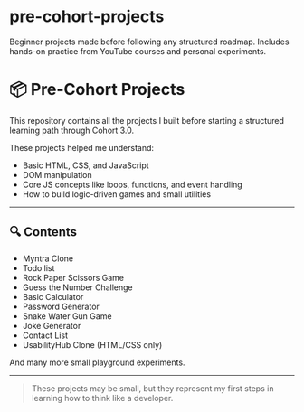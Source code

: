 # pre-cohort-projects
Beginner projects made before following any structured roadmap. Includes hands-on practice from YouTube courses and personal experiments.
# 📦 Pre-Cohort Projects

This repository contains all the projects I built before starting a structured learning path through Cohort 3.0.

These projects helped me understand:
- Basic HTML, CSS, and JavaScript
- DOM manipulation
- Core JS concepts like loops, functions, and event handling
- How to build logic-driven games and small utilities

---

## 🔍 Contents

- Myntra Clone
- Todo list
- Rock Paper Scissors Game
- Guess the Number Challenge
- Basic Calculator
- Password Generator
- Snake Water Gun Game
- Joke Generator
- Contact List
- UsabilityHub Clone (HTML/CSS only)

And many more small playground experiments.

---

> These projects may be small, but they represent my first steps in learning how to think like a developer.
